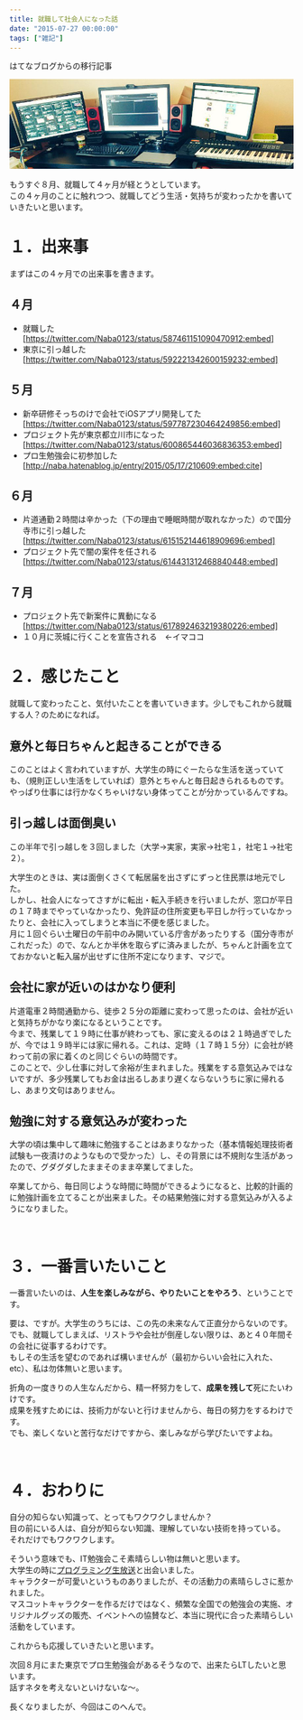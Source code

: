```yaml
---
title: 就職して社会人になった話
date: "2015-07-27 00:00:00"
tags: ["雑記"]
---
```


<div class="alert info">
はてなブログからの移行記事
</div>

![header](./20151012111114.jpg)

もうすぐ８月、就職して４ヶ月が経とうとしています。  
この４ヶ月のことに触れつつ、就職してどう生活・気持ちが変わったかを書いていきたいと思います。

# １．出来事

まずはこの４ヶ月での出来事を書きます。

## ４月

* 就職した [https://twitter.com/Naba0123/status/587461151090470912:embed]
* 東京に引っ越した [https://twitter.com/Naba0123/status/592221342600159232:embed]

## ５月

* 新卒研修そっちのけで会社でiOSアプリ開発してた [https://twitter.com/Naba0123/status/597787230464249856:embed]
* プロジェクト先が東京都立川市になった [https://twitter.com/Naba0123/status/600865446036836353:embed]
* プロ生勉強会に初参加した  
[http://naba.hatenablog.jp/entry/2015/05/17/210609:embed:cite]

## ６月
* 片道通勤２時間は辛かった（下の理由で睡眠時間が取れなかった）ので国分寺市に引っ越した [https://twitter.com/Naba0123/status/615152144618909696:embed]
* プロジェクト先で闇の案件を任される
[https://twitter.com/Naba0123/status/614431312468840448:embed]

## ７月
* プロジェクト先で新案件に異動になる [https://twitter.com/Naba0123/status/617892463219380226:embed]
* １０月に茨城に行くことを宣告される　←イマココ

# ２．感じたこと
就職して変わったこと、気付いたことを書いていきます。少しでもこれから就職する人？のためになれば。

## 意外と毎日ちゃんと起きることができる
このことはよく言われていますが、大学生の時にぐーたらな生活を送っていても、（規則正しい生活をしていれば）意外とちゃんと毎日起きられるものです。  
やっぱり仕事には行かなくちゃいけない身体ってことが分かっているんですね。

## 引っ越しは面倒臭い
この半年で引っ越しを３回しました（大学→実家，実家→社宅１，社宅１→社宅２）。

大学生のときは、実は面倒くさくて転居届を出さずにずっと住民票は地元でした。  
しかし、社会人になってさすがに転出・転入手続きを行いましたが、窓口が平日の１７時までやっていなかったり、免許証の住所変更も平日しか行っていなかったりと、会社に入ってしまうと本当に不便を感じました。  
月に１回ぐらい土曜日の午前中のみ開いている庁舎があったりする（国分寺市がこれだった）ので、なんとか半休を取らずに済みましたが、ちゃんと計画を立てておかないと転入届が出せずに住所不定になります、マジで。

## 会社に家が近いのはかなり便利
片道電車２時間通勤から、徒歩２５分の距離に変わって思ったのは、会社が近いと気持ちがかなり楽になるということです。  
今まで、残業して１９時に仕事が終わっても、家に変えるのは２１時過ぎでしたが、今では１９時半には家に帰れる。これは、定時（１７時１５分）に会社が終わって前の家に着くのと同じぐらいの時間です。  
このことで、少し仕事に対して余裕が生まれました。残業をする意気込みではないですが、多少残業してもお金は出るしあまり遅くならないうちに家に帰れるし、あまり文句はありません。

## 勉強に対する意気込みが変わった
大学の頃は集中して趣味に勉強することはあまりなかった（基本情報処理技術者試験も一夜漬けのようなもので受かった）し、その背景には不規則な生活があったので、グダグダしたままそのまま卒業してました。

卒業してから、毎日同じような時間に時間ができるようになると、比較的計画的に勉強計画を立てることが出来ました。その結果勉強に対する意気込みが入るようになりました。

&nbsp;

# ３．一番言いたいこと

一番言いたいのは、<strong>人生を楽しみながら、やりたいことをやろう</strong>、ということです。

要は、ですが。大学生のうちには、この先の未来なんて正直分からないのです。  
でも、就職してしまえば、リストラや会社が倒産しない限りは、あと４０年間その会社に従事するわけです。  
もしその生活を望むのであれば構いませんが（最初からいい会社に入れた、etc）、私は勿体無いと思います。  

折角の一度きりの人生なんだから、精一杯努力をして、<strong>成果を残して</strong>死にたいわけです。  
成果を残すためには、技術力がないと行けませんから、毎日の努力をするわけです。  
でも、楽しくないと苦行なだけですから、楽しみながら学びたいですよね。  

&nbsp;

# ４．おわりに
自分の知らない知識って、とってもワクワクしませんか？  
目の前にいる人は、自分が知らない知識、理解していない技術を持っている。  
それだけでもワクワクします。

そういう意味でも、IT勉強会こそ素晴らしい物は無いと思います。  
大学生の時に<a href="https://pronama.jp/">プログラミング生放送</a>と出会いました。  
キャラクターが可愛いというものありましたが、その活動力の素晴らしさに惹かれました。  
マスコットキャラクターを作るだけではなく、頻繁な全国での勉強会の実施、オリジナルグッズの販売、イベントへの協賛など、本当に現代に合った素晴らしい活動をしています。

これからも応援していきたいと思います。

次回８月にまた東京でプロ生勉強会があるそうなので、出来たらLTしたいと思います。  
話すネタを考えないといけないな〜。

長くなりましたが、今回はこのへんで。
